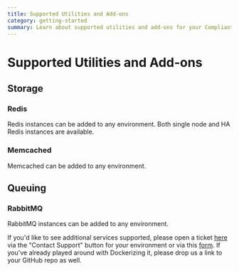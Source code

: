 ```yaml
---
title: Supported Utilities and Add-ons
category: getting-started
summary: Learn about supported utilities and add-ons for your Compliant Cloud environment.
---
```


# Supported Utilities and Add-ons

## Storage

### Redis

Redis instances can be added to any environment. Both single node and HA Redis instances are available.

### Memcached

Memcached can be added to any environment.

## Queuing

### RabbitMQ

RabbitMQ instances can be added to any environment.

If you'd like to see additional services supported, please open a ticket [here](https://product.datica.com/compliant-cloud) via the "Contact Support" button for your environment or via this [form](https://datica.com/support). If you've already played around with Dockerizing it, please drop us a link to your GitHub repo as well.
